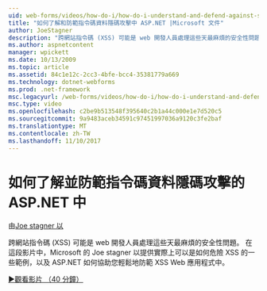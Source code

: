 ```yaml
---
uid: web-forms/videos/how-do-i/how-do-i-understand-and-defend-against-script-injection-attacks-in-aspnet
title: "如何了解和防範指令碼資料隱碼攻擊中 ASP.NET |Microsoft 文件"
author: JoeStagner
description: "跨網站指令碼 (XSS) 可能是 web 開發人員處理這些天最麻煩的安全性問題。 在這段影片，專業人員的 Microsoft Joe stagner 以..."
ms.author: aspnetcontent
manager: wpickett
ms.date: 10/13/2009
ms.topic: article
ms.assetid: 84c1e12c-2cc3-4bfe-bcc4-35381779a669
ms.technology: dotnet-webforms
ms.prod: .net-framework
msc.legacyurl: /web-forms/videos/how-do-i/how-do-i-understand-and-defend-against-script-injection-attacks-in-aspnet
msc.type: video
ms.openlocfilehash: c2be9b513548f395640c2b1a44c000e1e7d520c5
ms.sourcegitcommit: 9a9483aceb34591c97451997036a9120c3fe2baf
ms.translationtype: MT
ms.contentlocale: zh-TW
ms.lasthandoff: 11/10/2017
---
```

<a name="how-do-i-understand-and-defend-against-script-injection-attacks-in-aspnet"></a>如何了解並防範指令碼資料隱碼攻擊的 ASP.NET 中
====================
由[Joe stagner 以](https://github.com/JoeStagner)

跨網站指令碼 (XSS) 可能是 web 開發人員處理這些天最麻煩的安全性問題。 在這段影片中，Microsoft 的 Joe stagner 以提供實際上可以是如何危險 XSS 的一些範例，以及 ASP.NET 如何協助您輕鬆地防範 XSS Web 應用程式中。

[&#9654;觀看影片 （40 分鐘）](https://channel9.msdn.com/Blogs/ASP-NET-Site-Videos/how-do-i-understand-and-defend-against-script-injection-attacks-in-aspnet)

